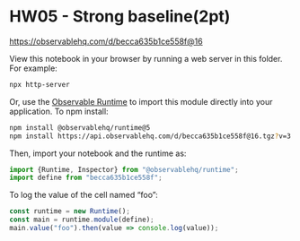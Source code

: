 # HW05 - Strong  baseline(2pt)

https://observablehq.com/d/becca635b1ce558f@16

View this notebook in your browser by running a web server in this folder. For
example:

~~~sh
npx http-server
~~~

Or, use the [Observable Runtime](https://github.com/observablehq/runtime) to
import this module directly into your application. To npm install:

~~~sh
npm install @observablehq/runtime@5
npm install https://api.observablehq.com/d/becca635b1ce558f@16.tgz?v=3
~~~

Then, import your notebook and the runtime as:

~~~js
import {Runtime, Inspector} from "@observablehq/runtime";
import define from "becca635b1ce558f";
~~~

To log the value of the cell named “foo”:

~~~js
const runtime = new Runtime();
const main = runtime.module(define);
main.value("foo").then(value => console.log(value));
~~~
